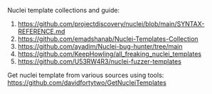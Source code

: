 Nuclei template collections and guide:

1. https://github.com/projectdiscovery/nuclei/blob/main/SYNTAX-REFERENCE.md
2. https://github.com/emadshanab/Nuclei-Templates-Collection
3. https://github.com/ayadim/Nuclei-bug-hunter/tree/main
4. https://github.com/KeepHowling/all_freaking_nuclei_templates
5. https://github.com/U53RW4R3/nuclei-fuzzer-templates


Get nuclei template from various sources using tools: https://github.com/davidfortytwo/GetNucleiTemplates

